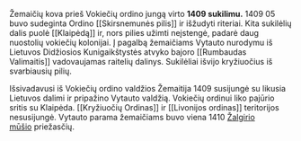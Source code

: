 Žemaičių kova prieš Vokiečių ordino jungą virto **1409 sukilimu.** 1409 05 buvo sudeginta Ordino [[Skirsnemunės pilis]] ir išžudyti riteriai. Kita sukilėlių dalis puolė [[Klaipėdą]] ir, nors pilies užimti neįstengė, padarė daug nuostolių vokiečių kolonijai. Į pagalbą žemaičiams Vytauto nurodymu iš Lietuvos Didžiosios Kunigaikštystės atvyko bajoro [[Rumbaudas Valimaitis]] vadovaujamas raitelių dalinys. Sukilėliai išvijo kryžiuočius iš svarbiausių pilių.

Išsivadavusi iš Vokiečių ordino valdžios Žemaitija 1409 susijungė su likusia Lietuvos dalimi ir pripažino Vytauto valdžią. Vokiečių ordinui liko pajūrio sritis su Klaipėda. [[Kryžiuočių Ordinas]] ir [[Livonijos ordinas]] teritorijos nesusijungė. Vytauto parama žemaičiams buvo viena 1410 [Žalgirio mūšio](https://www.vle.lt/110580) priežasčių.

